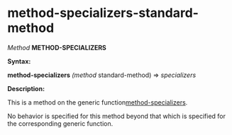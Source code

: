 method-specializers-standard-method
===================================

*Method* **METHOD-SPECIALIZERS**

**Syntax:**

**method-specializers** *(method* standard-method) => *specializers*

**Description:**

This is a method on the generic function[method-specializers](/meta-object-protocol/method-specializers).

No behavior is specified for this method beyond that which is specified for the corresponding generic function.
